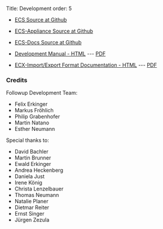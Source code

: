 Title: Development
order: 5

* [ECS Source at Github](https://github.com/ecs-org/ecs)

* [ECS-Appliance Source at Github](https://github.com/ecs-org/ecs-appliance)

* [ECS-Docs Source at Github](https://github.com/ecs-org/ecs-docs)

* [Development Manual - HTML](../../development/index.html) --- [PDF](../../ecs-development.pdf)

* [ECX-Import/Export Format Documentation - HTML](../static/ecx-format.html) --- [PDF](../static/ecx-format.pdf)


### Credits

Followup Development Team:

  + Felix Erkinger
  + Markus Fröhlich 
  + Philip Grabenhofer
  + Martin Natano
  + Esther Neumann

Special thanks to:

  + David Bachler
  + Martin Brunner
  + Ewald Erkinger
  + Andrea Heckenberg
  + Daniela Just
  + Irene König
  + Christa Lenzelbauer
  + Thomas Neumann
  + Natalie Planer
  + Dietmar Reiter
  + Ernst Singer
  + Jürgen Zezula


